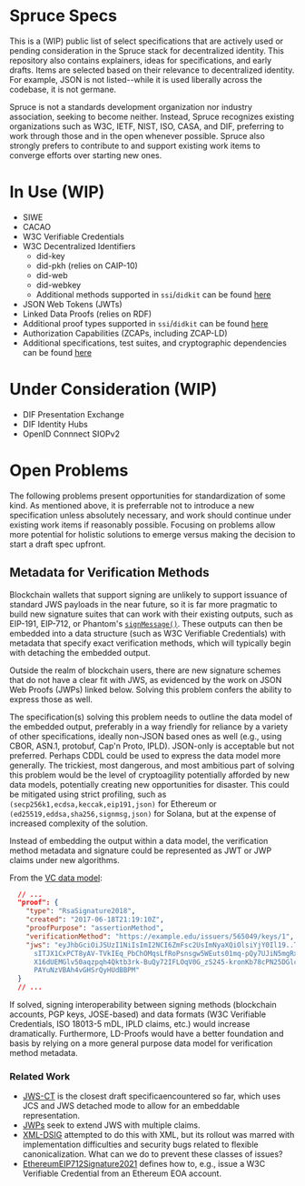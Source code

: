 # Spruce Specs
This is a (WIP) public list of select specifications that are actively used or
pending consideration in the Spruce stack for decentralized identity. This
repository also contains explainers, ideas for specifications, and early
drafts. Items are selected based on their relevance to decentralized identity.
For example, JSON is not listed--while it is used liberally across the
codebase, it is not germane.

Spruce is not a standards development organization nor industry association,
seeking to become neither. Instead, Spruce recognizes existing organizations
such as W3C, IETF, NIST, ISO, CASA, and DIF, preferring to work through those
and in the open whenever possible. Spruce also strongly prefers to contribute
to and support existing work items to converge efforts over starting new ones.

# In Use (WIP)
- SIWE
- CACAO
- W3C Verifiable Credentials
- W3C Decentralized Identifiers
    - did-key
    - did-pkh (relies on CAIP-10)
    - did-web
    - did-webkey
    - Additional methods supported in `ssi`/`didkit` can be found [here](https://spruceid.dev/docs/didkit/did-methods)
- JSON Web Tokens (JWTs)
- Linked Data Proofs (relies on RDF)
- Additional proof types supported in `ssi`/`didkit` can be found [here](https://spruceid.dev/docs/didkit/did-methods#proof-types-verifiable-so-far)
- Authorization Capabilities (ZCAPs, including ZCAP-LD)
- Additional specifications, test suites, and cryptographic dependencies can be found [here](https://spruceid.dev/docs/didkit/specs_and_deps)

# Under Consideration (WIP)
- DIF Presentation Exchange
- DIF Identity Hubs
- OpenID Connnect SIOPv2

# Open Problems
The following problems present opportunities for standardization of some kind.
As mentioned above, it is preferrable not to introduce a new specification
unless absolutely necessary, and work should continue under existing work items
if reasonably possible. Focusing on problems allow more potential for holistic
solutions to emerge versus making the decision to start a draft spec upfront.

## Metadata for Verification Methods
Blockchain wallets that support signing are unlikely to support issuance of
standard JWS payloads in the near future, so it is far more pragmatic to build
new signature suites that can work with their existing outputs, such as
EIP-191, EIP-712, or Phantom's
[`signMessage()`](https://docs.phantom.app/integrating/signing-a-message).
These outputs can then be embedded into a data structure (such as W3C
Verifiable Credentials) with metadata that specify exact verification
methods, which will typically begin with detaching the embedded output.

Outside the realm of blockchain users, there are new signature schemes that do
not have a clear fit with JWS, as evidenced by the work on JSON Web Proofs
(JWPs) linked below. Solving this problem confers the ability to express those
as well.

The specification(s) solving this problem needs to outline the data model of the
embedded output, preferably in a way friendly for reliance by a variety of
other specifications, ideally non-JSON based ones as well (e.g., using CBOR,
ASN.1, protobuf, Cap'n Proto, IPLD). JSON-only is acceptable but not preferred.
Perhaps CDDL could be used to express the data model more generally. The
trickiest, most dangerous, and most ambitious part of solving this problem
would be the level of cryptoagility potentially afforded by new data models,
potentially creating new opportunities for disaster. This could be mitigated
using strict profiling, such as `(secp256k1,ecdsa,keccak,eip191,json)` for
Ethereum or `(ed25519,eddsa,sha256,signmsg,json)` for Solana, but at the
expense of increased complexity of the solution.

Instead of embedding the output within a data model, the verification method
metadata and signature could be represented as JWT or JWP claims under new
algorithms.

From the [VC data model](https://www.w3.org/TR/vc-data-model/#example-a-simple-example-of-a-verifiable-credential):
```json
  // ...
  "proof": {
    "type": "RsaSignature2018",
    "created": "2017-06-18T21:19:10Z",
    "proofPurpose": "assertionMethod",
    "verificationMethod": "https://example.edu/issuers/565049/keys/1",
    "jws": "eyJhbGciOiJSUzI1NiIsImI2NCI6ZmFsc2UsImNyaXQiOlsiYjY0Il19..TCYt5X
      sITJX1CxPCT8yAV-TVkIEq_PbChOMqsLfRoPsnsgw5WEuts01mq-pQy7UJiN5mgRxD-WUc
      X16dUEMGlv50aqzpqh4Qktb3rk-BuQy72IFLOqV0G_zS245-kronKb78cPN25DGlcTwLtj
      PAYuNzVBAh4vGHSrQyHUdBBPM"
  }
  // ...
```

If solved, signing interoperability between signing methods (blockchain
accounts, PGP keys, JOSE-based) and data formats (W3C Verifiable Credentials,
ISO 18013-5 mDL, IPLD claims, etc.) would increase dramatically. Furthermore,
LD-Proofs would have a better foundation and basis by relying on a more general
purpose data model for verification method metadata.

### Related Work
- [JWS-CT](https://datatracker.ietf.org/doc/html/draft-jordan-jws-ct-00) is the
  closest draft specificaencountered so far, which uses JCS and JWS detached
  mode to allow for an embeddable representation.
- [JWPs](https://json-web-proofs.github.io/json-web-proofs/draft-jmiller-json-web-proof.html)
  seek to extend JWS with multiple claims.
- [XML-DSIG](https://www.w3.org/TR/xmldsig-core1/) attempted to do this with
  XML, but its rollout was marred with implementation difficulties and security bugs
  related to flexible canonicalization. What can we do to prevent these classes of issues?
- [EthereumEIP712Signature2021](https://w3c-ccg.github.io/ethereum-eip712-signature-2021-spec/)
  defines how to, e.g., issue a W3C Verifiable Credential from an Ethereum EOA account.
